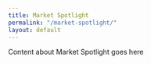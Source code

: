 ```yaml
---
title: Market Spotlight
permalink: "/market-spotlight/"
layout: default
---
```


Content about Market Spotlight goes here
